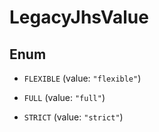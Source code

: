

# LegacyJhsValue

## Enum


* `FLEXIBLE` (value: `"flexible"`)

* `FULL` (value: `"full"`)

* `STRICT` (value: `"strict"`)




